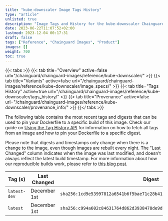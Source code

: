 ```yaml
---
title: "kube-downscaler Image Tags History"
type: "article"
unlisted: true
description: "Image Tags and History for the kube-downscaler Chainguard Image"
date: 2023-06-22T11:07:52+02:00
lastmod: 2023-12-04 00:17:31
draft: false
tags: ["Reference", "Chainguard Images", "Product"]
images: []
weight: 700
toc: true
---
```


{{< tabs >}}
{{< tab title="Overview" active=false url="/chainguard/chainguard-images/reference/kube-downscaler/" >}}
{{< tab title="Variants" active=false url="/chainguard/chainguard-images/reference/kube-downscaler/image_specs/" >}}
{{< tab title="Tags History" active=true url="/chainguard/chainguard-images/reference/kube-downscaler/tags_history/" >}}
{{< tab title="Provenance" active=false url="/chainguard/chainguard-images/reference/kube-downscaler/provenance_info/" >}}
{{</ tabs >}}

The following table contains the most recent tags and digests that can be used to pin your Dockerfile to a specific build of this image. Check our guide on [Using the Tag History API](/chainguard/chainguard-images/using-the-tag-history-api/) for information on how to fetch all tags from an image and how to pin your Dockerfile to a specific digest.

Please note that digests and timestamps only change when there is a change to the image, even though images are rebuilt every night. The "Last Changed" column indicates when the image was last modified, and doesn't always reflect the latest build timestamp. For more information about how our reproducible builds work, please refer to [this blog post](https://www.chainguard.dev/unchained/reproducing-chainguards-reproducible-image-builds).

| Tag (s)       | Last Changed | Digest                                                                    |
|---------------|--------------|---------------------------------------------------------------------------|
|  `latest-dev` | December 1st | `sha256:1cd9e53997812a6541b6f5bae71c28b411292ac85f07a777e7cd99fd529ead86` |
|  `latest`     | December 1st | `sha256:c994a602c84631764d862d3938478de9dd20339eaf5cafbf699803aa398e2611` |

